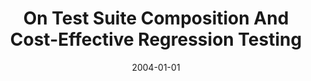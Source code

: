 ---
title: "On Test Suite Composition And Cost-Effective Regression Testing"
date: 2004-01-01
venue: ""
paperurl: https://doi.org/10.1145/1027092.1027093
authors: "Gregg Rothermel, Sebastian G Elbaum, Alexey G Malishevsky, Praveen Kallakuri and Xuemei Qiu"
awards: ""
---